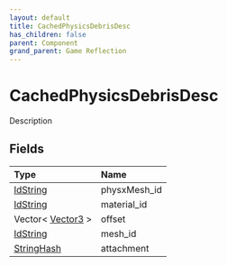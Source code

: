 ```yaml
---
layout: default
title: CachedPhysicsDebrisDesc
has_children: false
parent: Component
grand_parent: Game Reflection
---
```

# CachedPhysicsDebrisDesc
Description 

## Fields

| Type | Name |
|:-------------|:--------------|
| [IdString](/docs/game-reflection/components/id_string) | physxMesh_id |
| [IdString](/docs/game-reflection/components/id_string) | material_id |
| Vector< [Vector3](/docs/game-reflection/classes/vector3) > | offset |
| [IdString](/docs/game-reflection/components/id_string) | mesh_id |
| [StringHash](/docs/game-reflection/classes/string_hash) | attachment |

